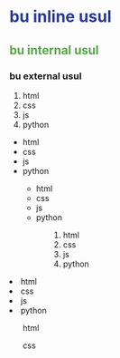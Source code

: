 <!DOCTYPE html>
<html lang="en">
<head>
    <link rel="stylesheet" href="style2.css">
    <style>
    h2{
        color: rgba(52, 148, 33, 0.829);
    }
    </style>
    <meta charset="UTF-8">
    <meta name="viewport" content="width=device-width, initial-scale=1.0">
    <title>UZBpy</title>

</head>
<body>
     <h1 style="color: rgb(40, 57, 155);">bu inline usul</h1>
     <h2>bu internal usul</h2>
     <h3>bu external usul</h3>
     <ol>
         <li>html</li>
         <li>css</li>
         <li>js</li>
         <li>python</li>
     </ol>
     <ul>
        <li>html</li>
        <li>css</li>
        <li>js</li>
        <li>python</li>
     </ul>
     <ol>
        <ul>
            <li>html</li>
        <li>css</li>
        <li>js</li>
        <li>python</li>
        </ul>
    </ol>
    <ul>
        <ol>
            <ul>
                <ol>
                    <li>html</li>
                    <li>css</li>
                    <li>js</li>
                    <li>python</li>
                </ol>
            </ul>
        </ol>
    </ul>
    <li>html</li>
        <li>css</li>
        <li>js</li>
        <li>python</li>
            <ul>html</ul>
            <ol>css</ol>
</body>
</html> 
